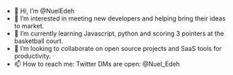 - 👋 Hi, I’m @NuelEdeh
- 👀 I’m interested in meeting new developers and helping bring their ideas to market.
- 🌱 I’m currently learning Javascript, python and scoring 3 pointers at the basketball court.
- 💞️ I’m looking to collaborate on open source projects and SaaS tools for productivity.
- 📫 How to reach me: Twitter DMs are open: @Nuel_Edeh

<!---
NuelEdeh/NuelEdeh is a ✨ special ✨ repository because its `README.md` (this file) appears on your GitHub profile.
You can click the Preview link to take a look at your changes.
--->
